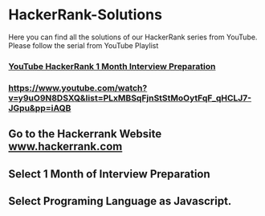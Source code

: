 # HackerRank-Solutions
Here you can find all the solutions of our HackerRank series from YouTube. Please follow the serial from YouTube Playlist
### <a href="https://www.youtube.com/watch?v=y9uO9N8DSXQ&list=PLxMBSqFjnStStMoOytFqF_qHCLJ7-JGpu&pp=iAQB">YouTube HackerRank 1 Month Interview Preparation</a>
### https://www.youtube.com/watch?v=y9uO9N8DSXQ&list=PLxMBSqFjnStStMoOytFqF_qHCLJ7-JGpu&pp=iAQB
## Go to the Hackerrank Website www.hackerrank.com
## Select 1 Month of Interview Preparation 
## Select Programing Language as Javascript.
